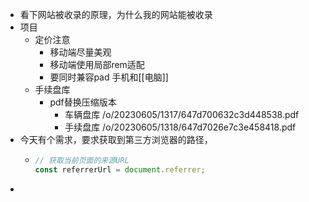 - 看下网站被收录的原理，为什么我的网站能被收录
- 项目
	- 定价注意
		- 移动端尽量美观
		- 移动端使用局部rem适配
		- 要同时兼容pad 手机和[[电脑]]
	- 手续盘库
		- pdf替换压缩版本
			- 车辆盘库 /o/20230605/1317/647d700632c3d448538.pdf
			- 手续盘库 /o/20230605/1318/647d7026e7c3e458418.pdf
- 今天有个需求，要求获取到第三方浏览器的路径，
	- ```js
	  // 获取当前页面的来源URL
	  const referrerUrl = document.referrer;
	  ```
-